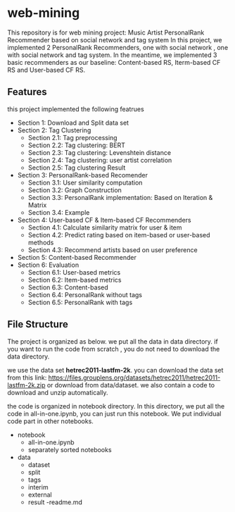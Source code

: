 # web-mining
This repository is for web mining project: Music Artist PersonalRank Recommender based on social network and tag system
In this project, we implemented 2 PersonalRank Recommenders, one with social network , one with social network and tag system.
In the meantime, we implemented 3 basic recommenders as our baseline: Content-based RS, Iterm-based CF RS and User-based CF RS.

## Features
this project implemented the following featrues
* Section 1: Download and Split data set
* Section 2: Tag Clustering
    * Section 2.1: Tag preprocessing
    * Section 2.2: Tag clustering: BERT
    * Section 2.3: Tag clustering: Levenshtein distance
    * Section 2.4: Tag clustering: user artist correlation
    * Section 2.5: Tag clustering Result
* Section 3: PersonalRank-based Recomender
    * Section 3.1: User similarity computation
    * Section 3.2: Graph Construction
    * Section 3.3: PersonalRank implementation: Based on Iteration & Matrix
    * Section 3.4: Example
* Section 4: User-based CF & Item-based CF Recommenders
    * Section 4.1: Calculate similarity matrix for user & item
    * Section 4.2: Predict rating based on item-based or user-based methods
    * Section 4.3: Recommend artists based on user preference
* Section 5: Content-based Recommender
* Section 6: Evaluation
    * Section 6.1: User-based metrics
    * Section 6.2: Item-based metrics
    * Section 6.3: Content-based
    * Section 6.4: PersonalRank without tags
    * Section 6.5: PersonalRank with tags

## File Structure
The project is organized as below. 
we put all the data in data directory. if you want to run the code from scratch  , you do not need to download the data directory.

we use the data set **hetrec2011-lastfm-2k**.
you can download the data set from this link:
https://files.grouplens.org/datasets/hetrec2011/hetrec2011-lastfm-2k.zip
or download from data/dataset.
we also contain a code to download and unzip automatically.


the code is organized in notebook directory.
In this directory, we put all the code in all-in-one.ipynb, you can just run this notebook.
We put individual code part in other notebooks.

- notebook
  - all-in-one.ipynb
  - separately sorted notebooks 
- data
  - dataset
  - split
  - tags
  - interim
  - external
  - result
-readme.md

